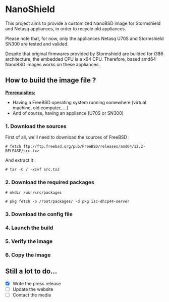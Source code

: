 # NanoShield

This project aims to provide a customized NanoBSD image for Stormshield and Netasq appliances, in order to recycle old appliances.

Please note that, for now, only the appliances Netasq U70S and Stormshield SN300 are tested and valided.

Despite that original firmwares provided by Stormshield are builded for i386 architecture, the embedded CPU is a x64 CPU. Therefore, based amd64 NanoBSD images works on these appliances.

## How to build the image file ?

<ins>**Prerequisites:**</ins>

- Having a FreeBSD operating system running somewhere (virtual machine, old computer, ...)
- And of course, having an appliance (U70S or SN300)

### 1. Download the sources

First of all, we'll need to download the sources of FreeBSD :

`# fetch ftp://ftp.freebsd.org/pub/FreeBSD/releases/amd64/12.2-RELEASE/src.txz`

And extract it :

`# tar -C / -xzvf src.txz`

### 2. Download the required packages

`# mkdir /usr/src/packages`

`# pkg fetch -o /root/packages/ -d pkg isc-dhcp44-server`

### 3. Download the config file

### 4. Launch the build

### 5. Verify the image

### 6. Copy the image

## Still a lot to do...

- [x] Write the press release
- [ ] Update the website
- [ ] Contact the media 
